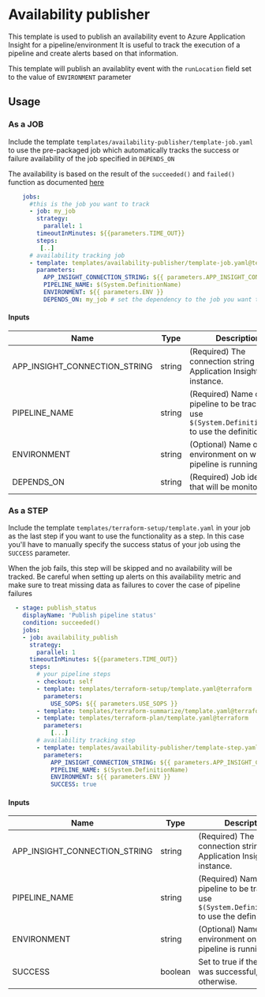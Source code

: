 # Availability publisher

This template is used to publish an availability event to Azure Application Insight for a pipeline/environment
It is useful to track the execution of a pipeline and create alerts based on that information.

This template will publish an availablity event with the `runLocation` field set to the value of `ENVIRONMENT` parameter

## Usage

### As a JOB

Include the template `templates/availability-publisher/template-job.yaml` to use the pre-packaged job which automatically tracks the success or failure availability of the job specified in `DEPENDS_ON`

The availability is based on the result of the `succeeded()` and `failed()` function as documented [here](https://learn.microsoft.com/en-us/azure/devops/pipelines/process/expressions?view=azure-devops#failed)

```yaml
    jobs:
      #this is the job you want to track
      - job: my_job
        strategy:
          parallel: 1
        timeoutInMinutes: ${{parameters.TIME_OUT}}
        steps:
         [..]
      # availability tracking job  
      - template: templates/availability-publisher/template-job.yaml@terraform
        parameters:
          APP_INSIGHT_CONNECTION_STRING: ${{ parameters.APP_INSIGHT_CONNECTION_STRING }}
          PIPELINE_NAME: $(System.DefinitionName)
          ENVIRONMENT: ${{ parameters.ENV }}
          DEPENDS_ON: my_job # set the dependency to the job you want to track
```
#### Inputs

| Name                          | Type   | Description                                                                                              | Default |
|-------------------------------|--------|----------------------------------------------------------------------------------------------------------|---------|
| APP_INSIGHT_CONNECTION_STRING | string | (Required) The connection string to the Application Insight instance.                                    | -       |
| PIPELINE_NAME                 | string | (Required) Name of the pipeline to be tracked. use `$(System.DefinitionName)` to use the definition name | -       |
| ENVIRONMENT                   | string | (Optional) Name of the environment on which the pipeline is running                                      | -       |
| DEPENDS_ON                    | string | (Required) Job identifier that will be monitored                                                         | -       |



### As a STEP

Include the template `templates/terraform-setup/template.yaml` in your job as the last step if you want to use the functionality as a step.
In this case you'll have to manually specify the success status of your job using the `SUCCESS` parameter.

When the job fails, this step will be skipped and no availability will be tracked.
Be careful when setting up alerts on this availability metric and make sure to treat missing data as failures to cover the case of pipeline failures


```yaml
  - stage: publish_status
    displayName: 'Publish pipeline status'
    condition: succeeded()
    jobs:
    - job: availability_publish
      strategy:
        parallel: 1
      timeoutInMinutes: ${{parameters.TIME_OUT}}
      steps:
        # your pipeline steps
        - checkout: self
        - template: templates/terraform-setup/template.yaml@terraform
          parameters:
            USE_SOPS: ${{ parameters.USE_SOPS }}
        - template: templates/terraform-summarize/template.yaml@terraform
        - template: templates/terraform-plan/template.yaml@terraform
          parameters:
            [...]
        # availability tracking step  
        - template: templates/availability-publisher/template-step.yaml@terraform
          parameters:
            APP_INSIGHT_CONNECTION_STRING: ${{ parameters.APP_INSIGHT_CONNECTION_STRING }}
            PIPELINE_NAME: $(System.DefinitionName)
            ENVIRONMENT: ${{ parameters.ENV }}
            SUCCESS: true
```

#### Inputs

| Name                          | Type    | Description                                                                                              | Default |
| ----------------------------- | ------- |----------------------------------------------------------------------------------------------------------|---------|
| APP_INSIGHT_CONNECTION_STRING | string  | (Required) The connection string to the Application Insight instance.                                    | -       |
| PIPELINE_NAME                 | string  | (Required) Name of the pipeline to be tracked. use `$(System.DefinitionName)` to use the definition name | -       |
| ENVIRONMENT                   | string  | (Optional) Name of the environment on which the pipeline is running                                      | -       |
| SUCCESS                       | boolean | Set to true if the pipeline was successful, false otherwise.                                             | false   |
